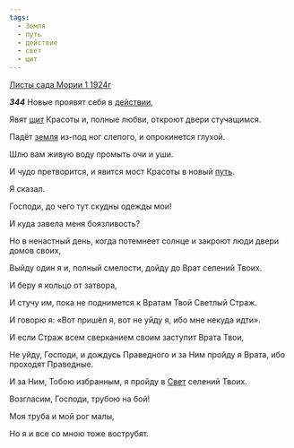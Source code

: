 ```yaml
---
tags:
  - Земля
  - путь
  - действие
  - свет
  - щит
---
```


[Листы сада Мории 1 1924г](https://127.0.0.1:4002/agni/1924)

___344___
Новые проявят себя в [действии](../../../tags/#действие),   

Явят [щит](../../../tags/#щит) Красоты и, полные любви, откроют двери стучащимся.   

Падёт [земля](../../../tags/#Земля) из-под ног слепого, и опрокинется глухой.   

Шлю вам живую воду промыть очи и уши.   

И чудо претворится, и явится мост Красоты в новый [путь](../../../tags/#путь).   

Я сказал.   

Господи, до чего тут скудны одежды мои!   

И куда завела меня боязливость?   

Но в ненастный день, когда потемнеет солнце и закроют люди двери домов своих,   

Выйду один я и, полный смелости, дойду до Врат селений Твоих.   

И беру я кольцо от затвора,   

И стучу им, пока не поднимется к Вратам Твой Светлый Страж.   

И говорю я: «Вот пришёл я, вот не уйду я, ибо мне некуда идти».   

И если Страж всем сверканием своим заступит Врата Твои,   

Не уйду, Господи, и дождусь Праведного и за Ним пройду я Врата, ибо проходят Праведные.   

И за Ним, Тобою избранным, я пройду в [Свет](../../../tags/#свет) селений Твоих.   

Возгласим, Господи, трубою на бой!   

Моя труба и мой рог малы,   

Но я и все со мною тоже вострубят.   

